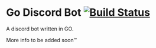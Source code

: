 Go Discord Bot      [![Build Status](https://travis-ci.org/GenDoNL/GenBot.svg?branch=master)](https://travis-ci.org/GenDoNL/GoDiscordBot)
=============

A discord bot written in GO.

More info to be added soon™
